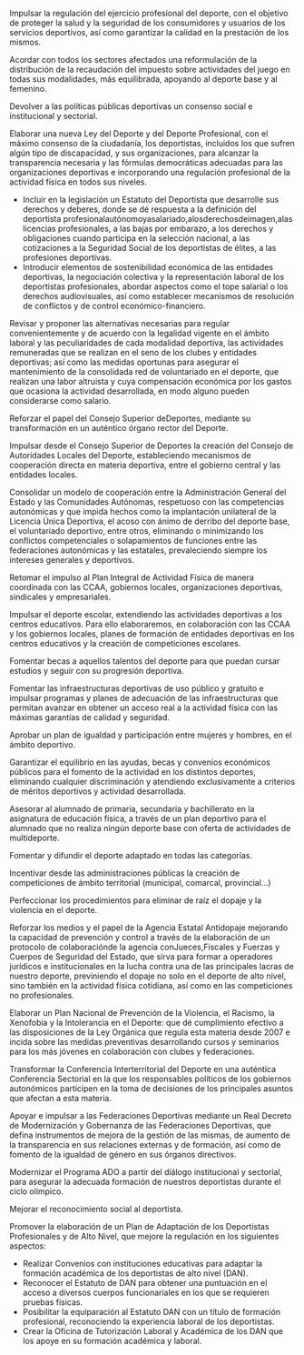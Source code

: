
Impulsar la regulación del ejercicio profesional del deporte, con el objetivo de
proteger la salud y la seguridad de los consumidores y usuarios de los servicios
deportivos, así como garantizar la calidad en la prestación de los mismos.

Acordar con todos los sectores afectados una reformulación de la distribución
de la recaudación del impuesto sobre actividades del juego en todas sus
modalidades, más equilibrada, apoyando al deporte base y al femenino.

Devolver a las políticas públicas deportivas un consenso social e institucional y
sectorial.

Elaborar una nueva Ley del Deporte y del Deporte Profesional, con el máximo
consenso de la ciudadanía, los deportistas, incluidos los que sufren algún tipo
de discapacidad, y sus organizaciones, para alcanzar la transparencia necesaria
y las fórmulas democráticas adecuadas para las organizaciones deportivas
e incorporando una regulación profesional de la actividad física en todos sus
niveles.

- Incluir en la legislación un Estatuto del Deportista que desarrolle sus
derechos y deberes, donde se dé respuesta a la definición del deportista
profesionalautónomoyasalariado,alosderechosdeimagen,alas licencias
profesionales, a las bajas por embarazo, a los derechos y obligaciones
cuando participa en la selección nacional, a las cotizaciones a la Seguridad
Social de los deportistas de élites, a las profesiones deportivas.
- Introducir elementos de sostenibilidad económica de las entidades
deportivas, la negociación colectiva y la representación laboral de
los deportistas profesionales, abordar aspectos como el tope salarial
o los derechos audiovisuales, así como establecer mecanismos de
resolución de conflictos y de control económico-financiero.

Revisar y proponer las alternativas necesarias para regular convenientemente
y de acuerdo con la legalidad vigente en el ámbito laboral y las peculiaridades
de cada modalidad deportiva, las actividades remuneradas que se realizan en el
seno de los clubes y entidades deportivas; así como las medidas oportunas para
asegurar el mantenimiento de la consolidada red de voluntariado en el deporte,
que realizan una labor altruista y cuya compensación económica por los gastos
que ocasiona la actividad desarrollada, en modo alguno pueden considerarse
como salario.

Reforzar el papel del Consejo Superior deDeportes, mediante su transformación
en un auténtico órgano rector del Deporte.

Impulsar desde el Consejo Superior de Deportes la creación del Consejo de
Autoridades Locales del Deporte, estableciendo mecanismos de cooperación
directa en materia deportiva, entre el gobierno central y las entidades locales.

Consolidar un modelo de cooperación entre la Administración General del
Estado y las Comunidades Autónomas, respetuoso con las competencias
autonómicas y que impida hechos como la implantación unilateral de la Licencia
Única Deportiva, el acoso con ánimo de derribo del deporte base, el voluntariado
deportivo, entre otros, eliminando o minimizando los conflictos competenciales o
solapamientos de funciones entre las federaciones autonómicas y las estatales,
prevaleciendo siempre los intereses generales y deportivos.

Retomar el impulso al Plan Integral de Actividad Física de manera coordinada
con las CCAA, gobiernos locales, organizaciones deportivas, sindicales y
empresariales.

Impulsar el deporte escolar, extendiendo las actividades deportivas a los
centros educativos. Para ello elaboraremos, en colaboración con las CCAA y los
gobiernos locales, planes de formación de entidades deportivas en los centros
educativos y la creación de competiciones escolares.

Fomentar becas a aquellos talentos del deporte para que puedan cursar estudios
y seguir con su progresión deportiva.

Fomentar las infraestructuras deportivas de uso público y gratuito e impulsar
programas y planes de adecuación de las infraestructuras que permitan avanzar
en obtener un acceso real a la actividad física con las máximas garantías de
calidad y seguridad.

Aprobar un plan de igualdad y participación entre mujeres y hombres, en el
ámbito deportivo.

Garantizar el equilibrio en las ayudas, becas y convenios económicos públicos
para el fomento de la actividad en los distintos deportes, eliminando cualquier
discriminación y atendiendo exclusivamente a criterios de méritos deportivos y
actividad desarrollada.

Asesorar al alumnado de primaria, secundaria y bachillerato en la asignatura de
educación física, a través de un plan deportivo para el alumnado que no realiza
ningún deporte base con oferta de actividades de multideporte.

Fomentar y difundir el deporte adaptado en todas las categorías.

Incentivar desde las administraciones públicas la creación de competiciones de
ámbito territorial (municipal, comarcal, provincial...)

Perfeccionar los procedimientos para eliminar de raíz el dopaje y la violencia
en el deporte.

Reforzar los medios y el papel de la Agencia Estatal Antidopaje mejorando la
capacidad de prevención y control a través de la elaboración de un protocolo de
colaboraciónde la agencia conJueces,Fiscales y Fuerzas y Cuerpos de Seguridad
del Estado, que sirva para formar a operadores jurídicos e institucionales en la
lucha contra una de las principales lacras de nuestro deporte, previniendo el
dopaje no solo en el deporte de alto nivel, sino también en la actividad física
cotidiana, así como en las competiciones no profesionales.

Elaborar un Plan Nacional de Prevención de la Violencia, el Racismo, la
Xenofobia y la Intolerancia en el Deporte: que dé cumplimiento efectivo a las
disposiciones de la Ley Orgánica que regula esta materia desde 2007 e incida
sobre las medidas preventivas desarrollando cursos y seminarios para los más
jóvenes en colaboración con clubes y federaciones.

Transformar la Conferencia Interterritorial del Deporte en una auténtica
Conferencia Sectorial en la que los responsables políticos de los gobiernos
autonómicos participen en la toma de decisiones de los principales asuntos que
afectan a esta materia.

Apoyar e impulsar a las Federaciones Deportivas mediante un Real Decreto
de Modernización y Gobernanza de las Federaciones Deportivas, que defina
instrumentos de mejora de la gestión de las mismas, de aumento de la
transparencia en sus relaciones externas y de formación, así como de fomento
de la igualdad de género en sus órganos directivos.

Modernizar el Programa ADO a partir del diálogo institucional y sectorial,
para asegurar la adecuada formación de nuestros deportistas durante el ciclo
olímpico.

Mejorar el reconocimiento social al deportista.

Promover la elaboración de un Plan de Adaptación de los Deportistas
Profesionales y de Alto Nivel, que mejore la regulación en los siguientes
aspectos:

- Realizar Convenios con instituciones educativas para adaptar la formación
académica de los deportistas de alto nivel (DAN).
- Reconocer el Estatuto de DAN para obtener una puntuación en el acceso a
diversos cuerpos funcionariales en los que se requieren pruebas físicas.
- Posibilitar la equiparación al Estatuto DAN con un título de formación
profesional, reconociendo la experiencia laboral de los deportistas.
- Crear la Oficina de Tutorización Laboral y Académica de los DAN que los
apoye en su formación académica y laboral.
